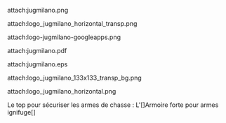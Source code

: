 attach:jugmilano.png

attach:logo_jugmilano_horizontal_transp.png

attach:logo-jugmilano-googleapps.png

attach:jugmilano.pdf

attach:jugmilano.eps

attach:logo_jugmilano_133x133_transp_bg.png

attach:logo_jugmilano_horizontal.png




Le top pour sécuriser les armes de chasse : L'[<html>]<a hrefs="http://www.infosafe.fr/CoffresSecurite/coffre-fort-pour-armes.htm">Armoire forte pour armes ignifuge</a>[</html>]
